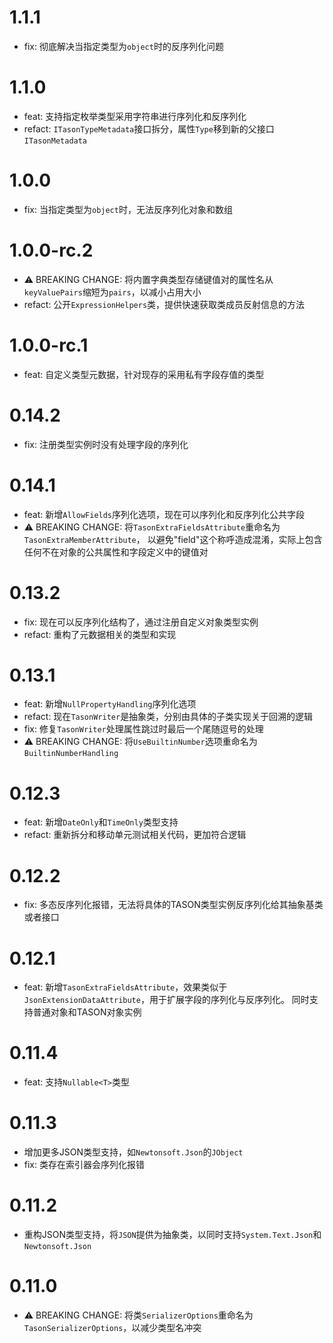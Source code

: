 # 1.1.1

* fix: 彻底解决当指定类型为`object`时的反序列化问题

# 1.1.0

* feat: 支持指定枚举类型采用字符串进行序列化和反序列化
* refact: `ITasonTypeMetadata`接口拆分，属性`Type`移到新的父接口`ITasonMetadata`

# 1.0.0

* fix: 当指定类型为`object`时，无法反序列化对象和数组

# 1.0.0-rc.2

* ⚠️ BREAKING CHANGE: 将内置字典类型存储键值对的属性名从`keyValuePairs`缩短为`pairs`，以减小占用大小
* refact: 公开`ExpressionHelpers`类，提供快速获取类成员反射信息的方法

# 1.0.0-rc.1

* feat: 自定义类型元数据，针对现存的采用私有字段存值的类型

# 0.14.2

* fix: 注册类型实例时没有处理字段的序列化

# 0.14.1

* feat: 新增`AllowFields`序列化选项，现在可以序列化和反序列化公共字段
* ⚠️ BREAKING CHANGE: 将`TasonExtraFieldsAttribute`重命名为`TasonExtraMemberAttribute`，
以避免"field"这个称呼造成混淆，实际上包含任何不在对象的公共属性和字段定义中的键值对

# 0.13.2

* fix: 现在可以反序列化结构了，通过注册自定义对象类型实例
* refact: 重构了元数据相关的类型和实现

# 0.13.1

* feat: 新增`NullPropertyHandling`序列化选项
* refact: 现在`TasonWriter`是抽象类，分别由具体的子类实现关于回溯的逻辑
* fix: 修复`TasonWriter`处理属性跳过时最后一个尾随逗号的处理
* ⚠️ BREAKING CHANGE: 将`UseBuiltinNumber`选项重命名为`BuiltinNumberHandling`

# 0.12.3

* feat: 新增`DateOnly`和`TimeOnly`类型支持
* refact: 重新拆分和移动单元测试相关代码，更加符合逻辑

# 0.12.2

* fix: 多态反序列化报错，无法将具体的TASON类型实例反序列化给其抽象基类或者接口

# 0.12.1

* feat: 新增`TasonExtraFieldsAttribute`，效果类似于`JsonExtensionDataAttribute`，用于扩展字段的序列化与反序列化。
同时支持普通对象和TASON对象实例

# 0.11.4

* feat: 支持`Nullable<T>`类型

# 0.11.3

* 增加更多JSON类型支持，如`Newtonsoft.Json`的`JObject`
* fix: 类存在索引器会序列化报错

# 0.11.2

* 重构JSON类型支持，将`JSON`提供为抽象类，以同时支持`System.Text.Json`和`Newtonsoft.Json`

# 0.11.0

* ⚠️ BREAKING CHANGE: 将类`SerializerOptions`重命名为`TasonSerializerOptions`，以减少类型名冲突